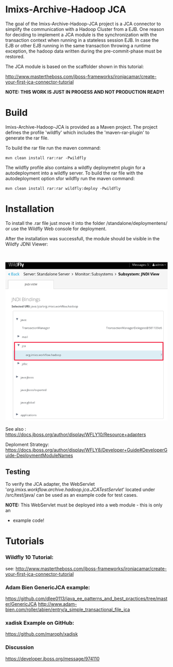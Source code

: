 # Imixs-Archive-Hadoop JCA 

The goal of the Imixs-Archive-Hadoop-JCA project is a JCA connector to simplify the communication with a Hadoop Cluster from a EJB. One reason for deciding to implement a JCA module is the synchronization with the transaction context when running in a stateless session EJB. In case the EJB or other EJB running in the same transaction throwing a runtime exception, the hadoop data written during the pre-commit-phase must be restored. 

The JCA module is based on the scaffolder shown in this tutorial:  

http://www.mastertheboss.com/jboss-frameworks/ironjacamar/create-your-first-jca-connector-tutorial

**NOTE: THIS WORK IS JUST IN PROGESS AND NOT PRODUCTION READY!**


# Build

Imixs-Archive-Hadoop-JCA is provided as a Maven project. The project defines the profile 'wildfly' which includes the 'maven-rar-plugin' to generate the rar file. 

To build the rar file run the maven command:

	mvn clean install rar:rar -Pwildfly

The wildfly profile also contains a wildfly deploymetnt plugin for a autodeployment into a wildfly server. 
To build the rar file with the autodeployment option sfor wildfly run the maven command:

	mvn clean install rar:rar wildfly:deploy -Pwildfly


# Installation

To install the .rar file just move it into the folder /standalone/deploymentens/ 
or use the Wildfly Web console for deployment. 

After the installation was successfull, the module should be visible in the Wildfy JDNI Viewer:

<br /><br /><img src="deployment-wildfly-01.png" />



See also : https://docs.jboss.org/author/display/WFLY10/Resource+adapters


Deploment Strategy: https://docs.jboss.org/author/display/WFLY8/Developer+Guide#DeveloperGuide-DeploymentModuleNames



## Testing

To verify the JCA adapter, the WebServlet '*org.imixs.workflow.archive.hadoop.jca.JCATestServlet*' located under /src/test/java/
can be used as an example code for test cases.

**NOTE:** This WebServlet must be deployed into a web module - this is only an
 * example code!


# Tutorials

### Wildfly 10 Tutorial:

see: http://www.mastertheboss.com/jboss-frameworks/ironjacamar/create-your-first-jca-connector-tutorial

### Adam Bien GenericJCA example:

https://github.com/dlee0113/java_ee_patterns_and_best_practices/tree/master/GenericJCA
http://www.adam-bien.com/roller/abien/entry/a_simple_transactional_file_jca

### xadisk Example on GitHub:

https://github.com/maroph/xadisk


### Discussion

https://developer.jboss.org/message/974110

